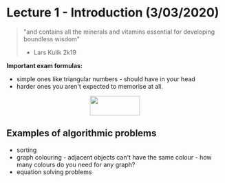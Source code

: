 # Lecture 1 - Introduction (3/03/2020)

> "and contains all the minerals and vitamins essential for developing boundless wisdom"
> 
> - Lars Kulik 2k19

**Important exam formulas:**

- simple ones like triangular numbers - should have in your head
- harder ones you aren't expected to memorise at all.

<p align="center"><img src="svgs/8dc7e06dfa61487068832c5fd87b8656.svg?invert_in_darkmode" align=middle width=116.86703984999998pt height=44.89738935pt/></p>

## Examples of algorithmic problems

- sorting
- graph colouring - adjacent objects can't have the same colour - how many colours do you need for any graph?
- equation solving problems
